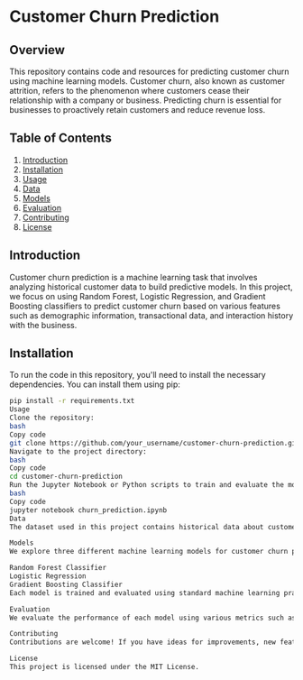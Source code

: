 # Customer Churn Prediction

## Overview

This repository contains code and resources for predicting customer churn using machine learning models. Customer churn, also known as customer attrition, refers to the phenomenon where customers cease their relationship with a company or business. Predicting churn is essential for businesses to proactively retain customers and reduce revenue loss.

## Table of Contents

1. [Introduction](#introduction)
2. [Installation](#installation)
3. [Usage](#usage)
4. [Data](#data)
5. [Models](#models)
6. [Evaluation](#evaluation)
7. [Contributing](#contributing)
8. [License](#license)

## Introduction

Customer churn prediction is a machine learning task that involves analyzing historical customer data to build predictive models. In this project, we focus on using Random Forest, Logistic Regression, and Gradient Boosting classifiers to predict customer churn based on various features such as demographic information, transactional data, and interaction history with the business.

## Installation

To run the code in this repository, you'll need to install the necessary dependencies. You can install them using pip:

```bash
pip install -r requirements.txt
Usage
Clone the repository:
bash
Copy code
git clone https://github.com/your_username/customer-churn-prediction.git
Navigate to the project directory:
bash
Copy code
cd customer-churn-prediction
Run the Jupyter Notebook or Python scripts to train and evaluate the models:
bash
Copy code
jupyter notebook churn_prediction.ipynb
Data
The dataset used in this project contains historical data about customers, including demographic information, transactional data, and interaction history with the business. You can find the dataset in the data/ directory.

Models
We explore three different machine learning models for customer churn prediction:

Random Forest Classifier
Logistic Regression
Gradient Boosting Classifier
Each model is trained and evaluated using standard machine learning practices.

Evaluation
We evaluate the performance of each model using various metrics such as accuracy, precision, recall, and F1-score. Additionally, we visualize the results using confusion matrices and ROC curves to provide insights into model performance.

Contributing
Contributions are welcome! If you have ideas for improvements, new features, or bug fixes, feel free to open an issue or submit a pull request.

License
This project is licensed under the MIT License.
